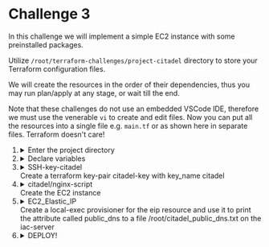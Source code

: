 # Challenge 3

In this challenge we will implement a simple EC2 instance with some preinstalled packages.

Utilize `/root/terraform-challenges/project-citadel` directory to store your Terraform configuration files.

We will create the resources in the order of their dependencies, thus you may run plan/apply at any stage, or wait till the end.

Note that these challenges do not use an embedded VSCode IDE, therefore we must use the venerable `vi` to create and edit files. Now you can put all the resources into a single file e.g. `main.tf` or as shown here in separate files. Terraform doesn't care!

1.  <details>
    <summary>Enter the project directory</summary>

    ```bash
    cd /root/terraform-challenges/project-citadel
    ```

    You should now refer to the documentation for this provider. Go to the [Terraform Registry](https://registry.terraform.io/). The AWS provider is on the front page.

    </details>
1.  <details>
    <summary>Declare variables</summary>

    Both in `provider.tf` which is already present, and in the `citadel` task, variables will be referenced. Let's create them now.

    Using `vi`, create [variables.tf](./resources/variables.tf)

    We can now initialize the provider

    ```bash
    terraform init
    ```

1.  <details>
    <summary>SSH-key-citadel</br>Create a terraform key-pair citadel-key with key_name citadel</summary>

    Refer to the provider documentation for [aws_key_pair](https://registry.terraform.io/providers/hashicorp/aws/latest/docs/resources/key_pair) and the core documentation for the [file](https://www.terraform.io/language/functions/file) function.

    Using `vi`, create [ec2_elastic_ip.tf](./resources/ec2_elastic_ip.tf)

1.  <details>
    <summary>citadel/nginx-script</br>Create the EC2 instance</summary>

    This step covers both the `citadel` and `Nginx-script` tasks, since the installation of nginx is performed by the user data script of the EC2 instance.

    Refer to the provider documentation for [aws_instance](https://registry.terraform.io/providers/hashicorp/aws/latest/docs/resources/instance) and the core documentation for the [file](https://www.terraform.io/language/functions/file) function.

    Using `vi`, create [citadel.tf](./resources/citadel.tf)

    </details>
1.  <details>
    <summary>EC2_Elastic_IP</br>Create a local-exec provisioner for the eip resource and use it to print the attribute called public_dns to a file /root/citadel_public_dns.txt on the iac-server</summary>

    Refer to the provider documentation for [aws_instance](https://registry.terraform.io/providers/hashicorp/aws/latest/docs/resources/eip) and the core documentation for [local-exec provisioner](https://www.terraform.io/language/resources/provisioners/local-exec)

    Using `vi`, create [ec2_elastic_ip.tf](./resources/ec2_elastic_ip.tf)


    </details>
1.  <details>
    <summary>DEPLOY!</summary>

    ```bash
    terraform plan
    terraform apply
    ```
    </details>

